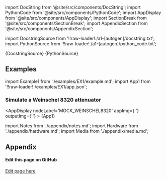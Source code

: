 <!--Add SEO here-->

[//]: # (Custom component imports)

import DocString from '@site/src/components/DocString';
import PythonCode from '@site/src/components/PythonCode';
import AppDisplay from '@site/src/components/AppDisplay';
import SectionBreak from '@site/src/components/SectionBreak';
import AppendixSection from '@site/src/components/AppendixSection';

[//]: # (Docstring)

import DocstringSource from '!!raw-loader!./a1-[autogen]/docstring.txt';
import PythonSource from '!!raw-loader!./a1-[autogen]/python_code.txt';

<DocString>{DocstringSource}</DocString>
<PythonCode GLink='INSTRUMENTS/MOCK/MOCK_WEINSCHEL8320/MOCK_WEINSCHEL8320.py'>{PythonSource}</PythonCode>

<SectionBreak />

[//]: # (Examples)

## Examples

import Example1 from './examples/EX1/example.md';
import App1 from '!!raw-loader!./examples/EX1/app.json';

### Simulate a Weinschel 8320 attenuator

<AppDisplay 
    nodeLabel='MOCK_WEINSCHEL8320'
    appImg={''}
    outputImg={''}
    >
    {App1}
</AppDisplay>

<Example1 />

<SectionBreak />  

[//]: # (Appendix)

import Notes from './appendix/notes.md';
import Hardware from './appendix/hardware.md';
import Media from './appendix/media.md';

## Appendix

<AppendixSection index={0} folderPath='nodes/INSTRUMENTS/MOCK/MOCK_WEINSCHEL8320/appendix/'><Notes /></AppendixSection>
<AppendixSection index={1} folderPath='nodes/INSTRUMENTS/MOCK/MOCK_WEINSCHEL8320/appendix/'><Hardware /></AppendixSection>
<AppendixSection index={2} folderPath='nodes/INSTRUMENTS/MOCK/MOCK_WEINSCHEL8320/appendix/'><Media /></AppendixSection>

<SectionBreak />

[//]: # (Edit page on GitHub)

#### Edit this page on GitHub

[Edit page here](https://github.com/flojoy-ai/docs/tree/main/docs/nodes/INSTRUMENTS/MOCK/MOCK_WEINSCHEL8320)